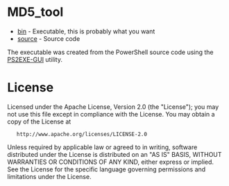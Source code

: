 # MD5_tool

* [bin](bin) - Executable, this is probably what you want
* [source](source) - Source code

The executable was created from the PowerShell source code using the [PS2EXE-GUI](https://gallery.technet.microsoft.com/scriptcenter/PS2EXE-GUI-Convert-e7cb69d5) utility.

# License

Licensed under the Apache License, Version 2.0 (the "License");
   you may not use this file except in compliance with the License.
   You may obtain a copy of the License at

       http://www.apache.org/licenses/LICENSE-2.0

   Unless required by applicable law or agreed to in writing, software
   distributed under the License is distributed on an "AS IS" BASIS,
   WITHOUT WARRANTIES OR CONDITIONS OF ANY KIND, either express or implied.
   See the License for the specific language governing permissions and
   limitations under the License.

